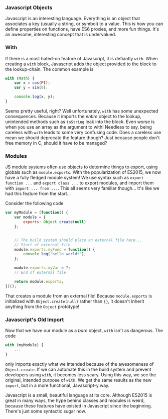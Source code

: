 <meta
    title="Javascript's Forgotten Import System"
    slug="js-import-system"
    date="10/21/2015"
    tags="js,javascript,import,with"
    img="/img/blog/island.jpg">

### Javascript Objects

Javascript is an interesting language. Everything is an object that associates
a key (usually a string, or symbol) to a value. This is how you can define properties
on functions, have ES6 proxies, and more fun things. It's an awesome, interesting concept
that is undervalued.

### With

If there is a most hated-on feature of Javascript, it is defiantly `with`. When creating a
`with` block, Javascript adds the object provided to the block to the lookup-chain. The common example is

```javascript
with (Math) {
    var x = cos(PI);
    var y = sin(0);

    console.log(x, y);
}
```

Seems pretty useful, right? Well unfortunately, `with` has some unexpected consequences. Because it
imports the _entire_ object to the lookup, unintended methods such as `toString` leak into the block.
Even worse is when you use an array as the argument to with! Needless to say, being careless with `with`
leads to some very confusing code. Does a careless use mean we should deprecate the feature though?
Just because people don't free memory in C, should it have to be managed?

### Modules

JS module systems often use objects to determine things to export, using globals such as
`module.exports`. With the popularization of ES2015, we now have a fully fledged module system!
We use syntax such as `export function ...` and `export class ...` to export modules, and import
them with `import ... from ...`. This all seems very familiar though... It's like we had this feature
from the start...

Consider the following code

```javascript
var myModule = (function() {
    var module = {
        exports: Object.create(null)
    };


    // The build system should place an external file here...
    // Start of external file
    module.exports.myFunc = function() {
        console.log('hello world!');
    };

    module.exports.myVar = 7;
    // End of external file

    return module.exports;
})();
```

That creates a module from an external file! Because `module.exports` is initialized with `Object.create(null)`
rather than `{}`, it doesn't inherit anything from the `Object` prototype!

### Javascript's Old Import

Now that we have our module as a _bare_ object, `with` isn't as dangerous. The code

```javascript
with (myModule) {
    ...
}
```

only imports exactly what we intended because of the awesomeness of `Object.create`. If we can automate this
in the build system and prevent developers using `with`, it becomes less scary.
Using this way, we see the original, intended purpose of `with`. We get the same results as the new
`import`, but in a more functional, Javascript-y way.

Javascript is a small, beautiful language at its core. Although ES2015 is great in many ways, the hype
behind classes and modules is weird, because these features have existed in Javascript since the beginning.
There's just some syntactic sugar now.
